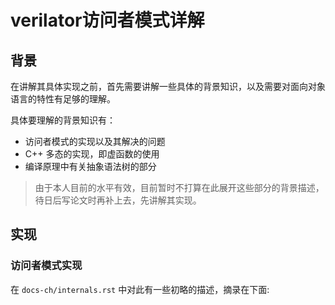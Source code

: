 # verilator访问者模式详解

## 背景

在讲解其具体实现之前，首先需要讲解一些具体的背景知识，以及需要对面向对象语言的特性有足够的理解。

具体要理解的背景知识有：

- 访问者模式的实现以及其解决的问题
- C++ 多态的实现，即虚函数的使用
- 编译原理中有关抽象语法树的部分

> 由于本人目前的水平有效，目前暂时不打算在此展开这些部分的背景描述，待日后写论文时再补上去，先讲解其实现。

## 实现

### 访问者模式实现

在 `docs-ch/internals.rst` 中对此有一些初略的描述，摘录在下面:

